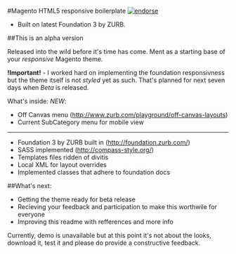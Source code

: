 #Magento HTML5 responsive boilerplate [![endorse](http://api.coderwall.com/zeljkoprsa/endorsecount.png)](http://coderwall.com/zeljkoprsa)
 - Built on latest Foundation 3 by ZURB.

##This is an alpha version

Released into the wild before it's time has come.
Ment as a starting base of your *responsive* Magento theme.

**!Important!** - I worked hard on implementing the foundation responsivness
but the theme itself is not *styled* yet as such. That's planned for next
seven days when *Beta* is released. 
 

What's inside:
*NEW*:
- Off Canvas menu (http://www.zurb.com/playground/off-canvas-layouts)
- Current SubCategory menu for mobile view
---------------------------------------------------------------------
- Foundation 3 by ZURB built in (http://foundation.zurb.com/)  
- SASS implemented (http://compass-style.org/)
- Templates files ridden of divitis
- Local XML for layout overrides
- Implemented classes that adhere to foundation docs 


##What's next:

- Getting the theme ready for beta release
- Recieving your feedback and participation to make this worthwile for everyone
- Improving this readme with refferences and more info

Currently, demo is unavailable but at this point it's not about the looks, 
download it, test it and please do provide a constructive feedback.

